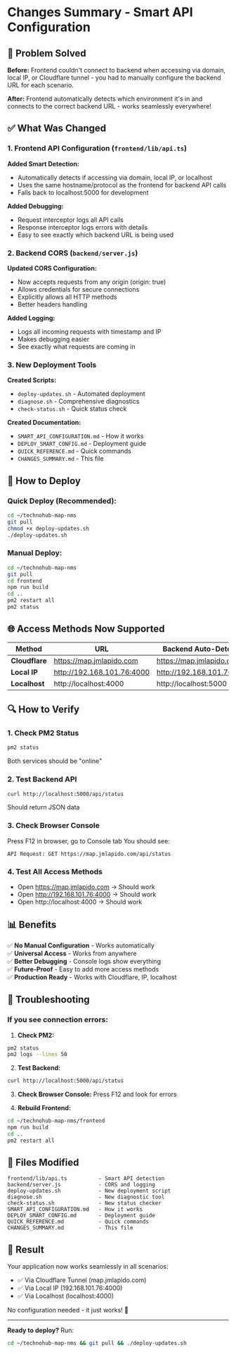 # Changes Summary - Smart API Configuration

## 🎯 Problem Solved

**Before:** Frontend couldn't connect to backend when accessing via domain, local IP, or Cloudflare tunnel - you had to manually configure the backend URL for each scenario.

**After:** Frontend automatically detects which environment it's in and connects to the correct backend URL - works seamlessly everywhere!

## ✅ What Was Changed

### 1. Frontend API Configuration (`frontend/lib/api.ts`)

**Added Smart Detection:**
- Automatically detects if accessing via domain, local IP, or localhost
- Uses the same hostname/protocol as the frontend for backend API calls
- Falls back to localhost:5000 for development

**Added Debugging:**
- Request interceptor logs all API calls
- Response interceptor logs errors with details
- Easy to see exactly which backend URL is being used

### 2. Backend CORS (`backend/server.js`)

**Updated CORS Configuration:**
- Now accepts requests from any origin (origin: true)
- Allows credentials for secure connections
- Explicitly allows all HTTP methods
- Better headers handling

**Added Logging:**
- Logs all incoming requests with timestamp and IP
- Makes debugging easier
- See exactly what requests are coming in

### 3. New Deployment Tools

**Created Scripts:**
- `deploy-updates.sh` - Automated deployment
- `diagnose.sh` - Comprehensive diagnostics
- `check-status.sh` - Quick status check

**Created Documentation:**
- `SMART_API_CONFIGURATION.md` - How it works
- `DEPLOY_SMART_CONFIG.md` - Deployment guide
- `QUICK_REFERENCE.md` - Quick commands
- `CHANGES_SUMMARY.md` - This file

## 🚀 How to Deploy

### Quick Deploy (Recommended):
```bash
cd ~/technohub-map-nms
git pull
chmod +x deploy-updates.sh
./deploy-updates.sh
```

### Manual Deploy:
```bash
cd ~/technohub-map-nms
git pull
cd frontend
npm run build
cd ..
pm2 restart all
pm2 status
```

## 🌐 Access Methods Now Supported

| Method | URL | Backend Auto-Detected |
|--------|-----|----------------------|
| **Cloudflare** | https://map.jmlapido.com | https://map.jmlapido.com |
| **Local IP** | http://192.168.101.76:4000 | http://192.168.101.76:5000 |
| **Localhost** | http://localhost:4000 | http://localhost:5000 |

## 🔍 How to Verify

### 1. Check PM2 Status
```bash
pm2 status
```
Both services should be "online"

### 2. Test Backend API
```bash
curl http://localhost:5000/api/status
```
Should return JSON data

### 3. Check Browser Console
Press F12 in browser, go to Console tab
You should see:
```
API Request: GET https://map.jmlapido.com/api/status
```

### 4. Test All Access Methods
- Open https://map.jmlapido.com → Should work
- Open http://192.168.101.76:4000 → Should work
- Open http://localhost:4000 → Should work

## 📊 Benefits

✅ **No Manual Configuration** - Works automatically  
✅ **Universal Access** - Works from anywhere  
✅ **Better Debugging** - Console logs show everything  
✅ **Future-Proof** - Easy to add more access methods  
✅ **Production Ready** - Works with Cloudflare, IP, localhost  

## 🐛 Troubleshooting

### If you see connection errors:

1. **Check PM2:**
```bash
pm2 status
pm2 logs --lines 50
```

2. **Test Backend:**
```bash
curl http://localhost:5000/api/status
```

3. **Check Browser Console:**
Press F12 and look for errors

4. **Rebuild Frontend:**
```bash
cd ~/technohub-map-nms/frontend
npm run build
cd ..
pm2 restart all
```

## 📝 Files Modified

```
frontend/lib/api.ts          - Smart API detection
backend/server.js            - CORS and logging
deploy-updates.sh            - New deployment script
diagnose.sh                  - New diagnostic tool
check-status.sh              - New status checker
SMART_API_CONFIGURATION.md   - How it works
DEPLOY_SMART_CONFIG.md       - Deployment guide
QUICK_REFERENCE.md           - Quick commands
CHANGES_SUMMARY.md           - This file
```

## 🎉 Result

Your application now works seamlessly in all scenarios:
- ✅ Via Cloudflare Tunnel (map.jmlapido.com)
- ✅ Via Local IP (192.168.101.76:4000)
- ✅ Via Localhost (localhost:4000)

No configuration needed - it just works! 🚀

---

**Ready to deploy?** Run:
```bash
cd ~/technohub-map-nms && git pull && ./deploy-updates.sh
```

